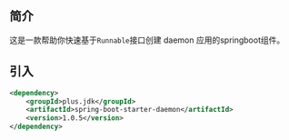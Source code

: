 
## 简介

这是一款帮助你快速基于`Runnable`接口创建 daemon 应用的springboot组件。

## 引入

```xml
<dependency>
    <groupId>plus.jdk</groupId>
    <artifactId>spring-boot-starter-daemon</artifactId>
    <version>1.0.5</version>
</dependency>
```
